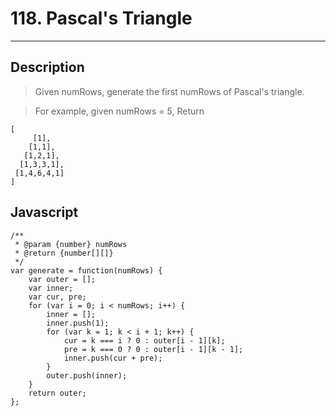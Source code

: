 # 118. Pascal's Triangle

---

## Description

> Given numRows, generate the first numRows of Pascal's triangle.

> For example, given numRows = 5,
> Return
```
[
     [1],
    [1,1],
   [1,2,1],
  [1,3,3,1],
 [1,4,6,4,1]
]
```

## Javascript


```
/**
 * @param {number} numRows
 * @return {number[][]}
 */
var generate = function(numRows) {
    var outer = [];
    var inner;
    var cur, pre;
    for (var i = 0; i < numRows; i++) {
        inner = [];
        inner.push(1);
        for (var k = 1; k < i + 1; k++) {
            cur = k === i ? 0 : outer[i - 1][k];
            pre = k === 0 ? 0 : outer[i - 1][k - 1];
            inner.push(cur + pre);
        }
        outer.push(inner);
    }
    return outer;
};
```
